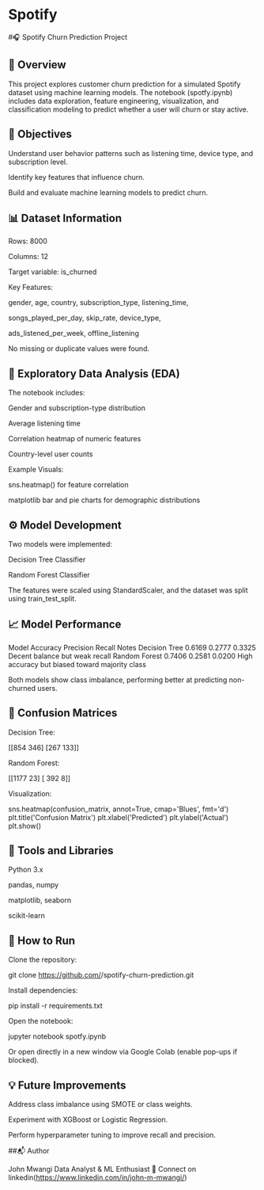 # Spotify

#🎧 Spotify Churn Prediction Project
## 📄 Overview

This project explores customer churn prediction for a simulated Spotify dataset using machine learning models.
The notebook (spotfy.ipynb) includes data exploration, feature engineering, visualization, and classification modeling to predict whether a user will churn or stay active.

## 🧠 Objectives

Understand user behavior patterns such as listening time, device type, and subscription level.

Identify key features that influence churn.

Build and evaluate machine learning models to predict churn.

## 📊 Dataset Information

Rows: 8000

Columns: 12

Target variable: is_churned

Key Features:

gender, age, country, subscription_type, listening_time,

songs_played_per_day, skip_rate, device_type,

ads_listened_per_week, offline_listening

No missing or duplicate values were found.

## 🧩 Exploratory Data Analysis (EDA)

The notebook includes:

Gender and subscription-type distribution

Average listening time

Correlation heatmap of numeric features

Country-level user counts

Example Visuals:

sns.heatmap() for feature correlation

matplotlib bar and pie charts for demographic distributions

## ⚙️ Model Development

Two models were implemented:

Decision Tree Classifier

Random Forest Classifier

The features were scaled using StandardScaler, and the dataset was split using train_test_split.

## 📈 Model Performance
Model	Accuracy	Precision	Recall	Notes
Decision Tree	0.6169	0.2777	0.3325	Decent balance but weak recall
Random Forest	0.7406	0.2581	0.0200	High accuracy but biased toward majority class

Both models show class imbalance, performing better at predicting non-churned users.

## 🔢 Confusion Matrices

Decision Tree:

[[854 346]
 [267 133]]


Random Forest:

[[1177   23]
 [ 392    8]]


Visualization:

sns.heatmap(confusion_matrix, annot=True, cmap='Blues', fmt='d')
plt.title('Confusion Matrix')
plt.xlabel('Predicted')
plt.ylabel('Actual')
plt.show()

## 🧰 Tools and Libraries

Python 3.x

pandas, numpy

matplotlib, seaborn

scikit-learn

## 🚀 How to Run

Clone the repository:

git clone https://github.com/<your-username>/spotify-churn-prediction.git


Install dependencies:

pip install -r requirements.txt


Open the notebook:

jupyter notebook spotfy.ipynb


Or open directly in a new window via Google Colab
 (enable pop-ups if blocked).

## 💡 Future Improvements

Address class imbalance using SMOTE or class weights.

Experiment with XGBoost or Logistic Regression.

Perform hyperparameter tuning to improve recall and precision.

##📬 Author

John Mwangi
Data Analyst & ML Enthusiast
📧 Connect on linkedin(https://www.linkedin.com/in/john-m-mwangi/)
